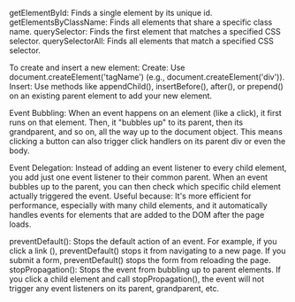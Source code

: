 getElementById: Finds a single element by its unique id.
getElementsByClassName: Finds all elements that share a specific class name.
querySelector: Finds the first element that matches a specified CSS selector.
querySelectorAll: Finds all elements that match a specified CSS selector.




To create and insert a new element:
Create: Use document.createElement('tagName') (e.g., document.createElement('div')).
Insert: Use methods like appendChild(), insertBefore(), after(), or prepend() on an existing parent element to add your new element.



Event Bubbling: When an event happens on an element (like a click), it first runs on that element. Then, it "bubbles up" to its parent, then its grandparent, and so on, all the way up to the document object. This means clicking a button can also trigger click handlers on its parent div or even the body.



Event Delegation: Instead of adding an event listener to every child element, you add just one event listener to their common parent. When an event bubbles up to the parent, you can then check which specific child element actually triggered the event.
Useful because: It's more efficient for performance, especially with many child elements, and it automatically handles events for elements that are added to the DOM after the page loads.



preventDefault(): Stops the default action of an event. For example, if you click a link (<a>), preventDefault() stops it from navigating to a new page. If you submit a form, preventDefault() stops the form from reloading the page.
stopPropagation(): Stops the event from bubbling up to parent elements. If you click a child element and call stopPropagation(), the event will not trigger any event listeners on its parent, grandparent, etc.